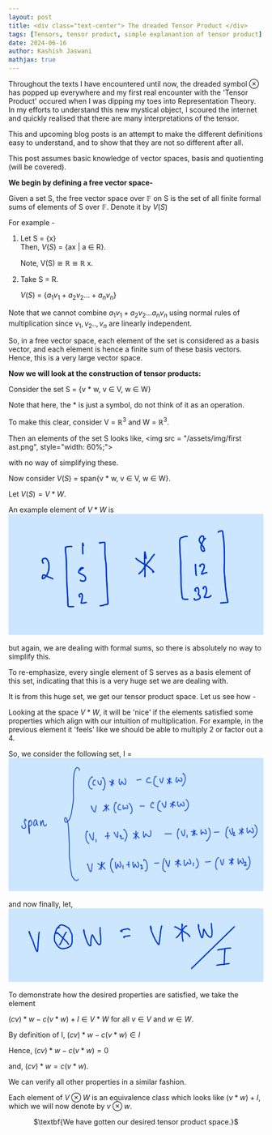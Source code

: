 ```yaml
---
layout: post
title: <div class="text-center"> The dreaded Tensor Product </div>
tags: [Tensors, tensor product, simple explanantion of tensor product]
date: 2024-06-16
author: Kashish Jaswani
mathjax: true
---
```

Throughout the texts I have encountered until now, the dreaded symbol $\otimes$ has popped up everywhere and my first real encounter with the 'Tensor Product' 
occured when I was dipping my toes into Representation Theory. In my efforts to understand this new mystical object, I scoured the internet 
and quickly realised that there are many interpretations of the tensor.

This and upcoming blog posts is an attempt to make the different definitions easy to understand, and to show that they are not so different after all.

This post assumes basic knowledge of vector spaces, basis and quotienting (will be covered).

$\textbf{We begin by defining a free vector space-}$

Given a set S, the free vector space over $\mathbb{F}$ on S is the set of all finite formal sums of elements of S over $\mathbb{F}$. 
Denote it by $V(S)$

For example - 
1. Let S = {x}   
   Then, $V(S)$ = {ax $|$ a $\in$ R}.
   
   Note, V(S) $\cong$ $\mathbb{R}$ $\cong$ $\mathbb{R}$ x.

3. Take S = R.
   
   $V(S)$ = $\{a_1v_1 + a_2v_2... + a_nv_n\}$

Note that we cannot combine $a_1v_1 + a_2v_2...a_nv_n$ using normal rules of multiplication since $v_1, v_2..,v_n$ are linearly independent. 

So, in a free vector space, each element of the set is considered as a basis vector, and each element is hence a finite sum of these basis vectors. Hence, this is a very large vector space. 

$\textbf{Now we will look at the construction of tensor products:}$

Consider the set S = {v $\ast$ w, v $\in$ V, w $\in$ W}

Note that here, the $\ast$ is just a symbol, do not think of it as an operation.

To make this clear, consider V = $\mathbb{R}^3$ and W = $\mathbb{R}^3$.

Then an elements of the set S looks like,
<img src = "/assets/img/first ast.png", style="width: 60%;">

with no way of simplifying these.

Now consider $V(S)$ = span{v $\ast$ w, v $\in$ V, w $\in$ W}. 

Let $V(S) = V \ast W.$ 

An example element of $V \ast W$ is
<img src = "/assets/img/second ast.png">

but again, we are dealing with formal sums, so there is absolutely no way to simplify this. 

To re-emphasize, every single element of S serves as a basis element of this set, indicating that this is a very huge set we are dealing with. 

It is from this huge set, we get our tensor product space. Let us see how - 

Looking at the space $V \ast W$, it will be 'nice' if the elements satisfied some properties which align with our intuition of multiplication. For example, in the previous element it 'feels' like we should be able to multiply 2 or factor out a 4.

So, we consider the following set, 
I = 
<img src = "/assets/img/span.png">

and now finally, let,
<img src = "/assets/img/quotienting.png">

To demonstrate how the desired properties are satisfied, we take the element 

$(cv) \ast w - c(v \ast w) + I \in V \ast W$ for all $v \in V$ and $w \in W$. 

By definition of I, $(cv) \ast w - c(v \ast w) \in I$

Hence, $(cv) \ast w - c(v \ast w) = 0$

and, $(cv) \ast w = c(v \ast w)$.

We can verify all other properties in a similar fashion.

Each element of $V \otimes W$ is an equivalence class which looks like ($v \ast w) + I$, which we will now denote by $v \otimes w$.

<center> $\textbf{We have gotten our desired tensor product space.}$ </center>


